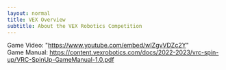 ```yaml
---
layout: normal
title: VEX Overview
subtitle: About the VEX Robotics Competition
---
```

Game Video: "https://www.youtube.com/embed/wIZgvVDZc2Y" \
Game Manual: https://content.vexrobotics.com/docs/2022-2023/vrc-spin-up/VRC-SpinUp-GameManual-1.0.pdf 
